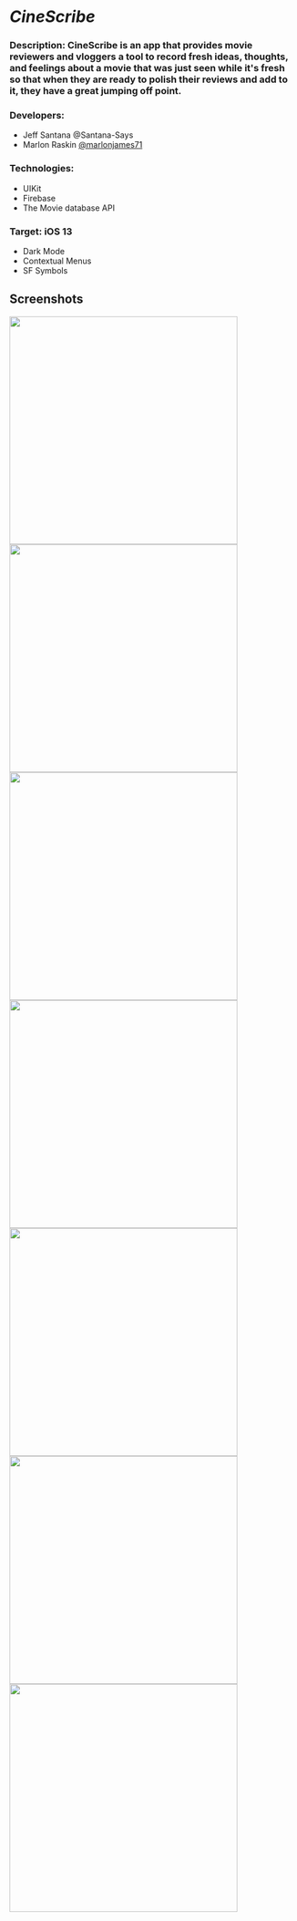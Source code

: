 # _CineScribe_

### Description: CineScribe is an app that provides movie reviewers and vloggers a tool to record fresh ideas, thoughts, and feelings about a movie that was just seen while it's fresh so that when they are ready to polish their reviews and add to it, they have a great jumping off point.

### Developers:
  * Jeff Santana @Santana-Says
  * Marlon Raskin [@marlonjames71](https://github.com/marlonjames71)
  
### Technologies:
  * UIKit
  * Firebase
  * The Movie database API
  
### Target: iOS 13
  * Dark Mode
  * Contextual Menus
  * SF Symbols
  
  
  ## Screenshots
  <img src="IMG_2244.png" width="400"> <img src="IMG_2245.png" width="400">
  <img src="IMG_2246.png" width="400"> <img src="IMG_2247.png" width="400">
  <img src="IMG_2248.png" width="400"> <img src="IMG_2249.png" width="400">
  <img src="IMG_2251.png" width="400">
  
  

